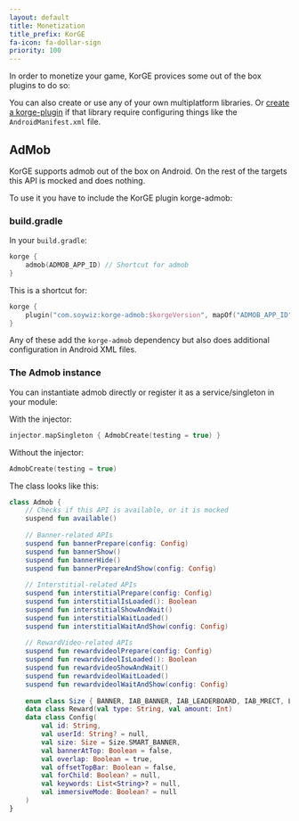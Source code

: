 ```yaml
---
layout: default
title: Monetization
title_prefix: KorGE
fa-icon: fa-dollar-sign
priority: 100
---
```


In order to monetize your game, KorGE provices some out of the box plugins to do so:



You can also create or use any of your own multiplatform libraries.
Or [create a korge-plugin](/korge/plugin/) if that library require configuring things like the `AndroidManifest.xml` file.

## AdMob

KorGE supports admob out of the box on Android.
On the rest of the targets this API is mocked and does nothing.

To use it you have to include the KorGE plugin korge-admob:

### build.gradle

In your `build.gradle`:

```kotlin
korge {
    admob(ADMOB_APP_ID) // Shortcut for admob
}
```

This is a shortcut for:

```kotlin
korge {
    plugin("com.soywiz:korge-admob:$korgeVersion", mapOf("ADMOB_APP_ID" to ADMOB_APP_ID))
}
```

Any of these add the `korge-admob` dependency but also does additional configuration in Android XML files.

### The Admob instance

You can instantiate admob directly or register it as a service/singleton in your module:

With the injector:

```kotlin
injector.mapSingleton { AdmobCreate(testing = true) }
```

Without the injector:

```kotlin
AdmobCreate(testing = true)
```

The class looks like this:

```kotlin
class Admob {
    // Checks if this API is available, or it is mocked
    suspend fun available()
    
    // Banner-related APIs
    suspend fun bannerPrepare(config: Config)
    suspend fun bannerShow()
    suspend fun bannerHide()
    suspend fun bannerPrepareAndShow(config: Config)
    
    // Interstitial-related APIs
    suspend fun interstitialPrepare(config: Config)
    suspend fun interstitialIsLoaded(): Boolean
    suspend fun interstitialShowAndWait()
    suspend fun interstitialWaitLoaded()
    suspend fun interstitialWaitAndShow(config: Config)
    
    // RewardVideo-related APIs
    suspend fun rewardvideolPrepare(config: Config)
    suspend fun rewardvideolIsLoaded(): Boolean
    suspend fun rewardvideoShowAndWait()
    suspend fun rewardvideolWaitLoaded()
    suspend fun rewardvideolWaitAndShow(config: Config)
    
    enum class Size { BANNER, IAB_BANNER, IAB_LEADERBOARD, IAB_MRECT, LARGE_BANNER, SMART_BANNER, FLUID }
    data class Reward(val type: String, val amount: Int)
    data class Config(
        val id: String,
        val userId: String? = null,
        val size: Size = Size.SMART_BANNER,
        val bannerAtTop: Boolean = false,
        val overlap: Boolean = true,
        val offsetTopBar: Boolean = false,
        val forChild: Boolean? = null,
        val keywords: List<String>? = null,
        val immersiveMode: Boolean? = null
    )
}
```

